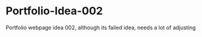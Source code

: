 # Portfolio-Idea-002
Portfolio webpage idea 002, although its failed idea, needs a lot of adjusting
